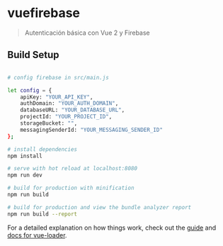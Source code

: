 # vuefirebase

> Autenticación básica con Vue 2 y Firebase

## Build Setup

``` bash

# config firebase in src/main.js

let config = {
	apiKey: "YOUR_API_KEY",
	authDomain: "YOUR_AUTH_DOMAIN",
	databaseURL: "YOUR_DATABASE_URL",
	projectId: "YOUR_PROJECT_ID",
	storageBucket: "",
	messagingSenderId: "YOUR_MESSAGING_SENDER_ID"
};

# install dependencies
npm install

# serve with hot reload at localhost:8080
npm run dev

# build for production with minification
npm run build

# build for production and view the bundle analyzer report
npm run build --report
```

For a detailed explanation on how things work, check out the [guide](http://vuejs-templates.github.io/webpack/) and [docs for vue-loader](http://vuejs.github.io/vue-loader).
